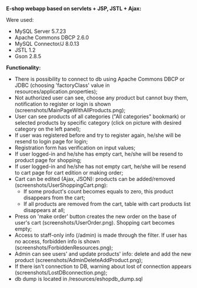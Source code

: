 **E-shop webapp based on servlets + JSP, JSTL + Ajax:**

Were used:
- MySQL Server 5.7.23
- Apache Commons DBCP 2.6.0
- MySQL Connector/J 8.0.13
- JSTL 1.2
- Gson 2.8.5

**Functionality:**
- There is possibility to connect to db using Apache Commons DBCP or JDBC (choosing 'factoryClass' value in resources/application.properties);
- Not authorized user can see, choose any product but cannot buy them, notification to register or login is shown (screenshots/MainPageWithAllProducts.png);
- User can see products of all categories ("All categories" bookmark) or selected products by specific category (click on picture with desired category on the left panel);
- If user was registered before and try to register again, he/she will be resend to login page for login;
- Registration form has verification on input values;
- If user logged-in and he/she has empty cart, he/she will be resend to product page for shopping;
- If user logged-in and he/she has not empty cart, he/she will be resend to cart page for cart edition or making order;
- Cart can be edited (Ajax, JSON): products can be added/removed (screenshots/UserShoppingCart.png):
    - If some product's count becomes equals to zero, this product disappears from the cart;
    - If all products are removed from the cart, table with cart products list disappears at all;
- Press on 'make order' button creates the new order on the base of user's cart (screenshots/UserOrder.png). Shopping cart becomes empty;
- Access to staff-only info (/admin) is made through the filter. If user has no access, forbidden info is shown (screenshots/ForbiddenResources.png);
- Admin can see users' and update products' info: delete and add the new product (screenshots/AdminDeleteAddProduct.png);
- If there isn't connection to DB, warning about lost of connection appears (screenshots/LostDBconnection.png);
- db dump is located in /resources/eshopdb_dump.sql


  

